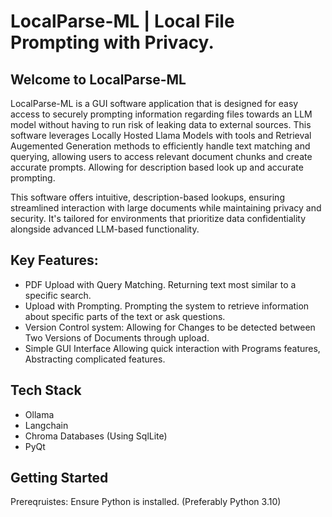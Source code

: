 # LocalParse-ML | Local File Prompting with Privacy.

## Welcome to LocalParse-ML
LocalParse-ML is a GUI software application that is designed for easy access to securely prompting information regarding files towards an LLM model without having to run risk of leaking data to external sources. This software leverages Locally Hosted Llama Models with tools
and Retrieval Augemented Generation methods to efficiently handle text matching and querying, allowing users to access relevant document chunks and create accurate prompts. Allowing for description based look up and accurate prompting. 

This software offers intuitive, description-based lookups, ensuring streamlined interaction with large documents while maintaining privacy and security. It's tailored for environments that prioritize data confidentiality alongside advanced LLM-based functionality.

## Key Features:
- PDF Upload with Query Matching. Returning text most similar to a specific search.
- Upload with Prompting. Prompting the system to retrieve information about specific parts of the text or ask questions.
- Version Control system: Allowing for Changes to be detected between Two Versions of Documents through upload.
- Simple GUI Interface Allowing quick interaction with Programs features, Abstracting complicated features.
  
## Tech Stack
- Ollama
- Langchain
- Chroma Databases (Using SqlLite)
- PyQt

## Getting Started

Prereqruistes: Ensure Python is installed. (Preferably Python 3.10)  


